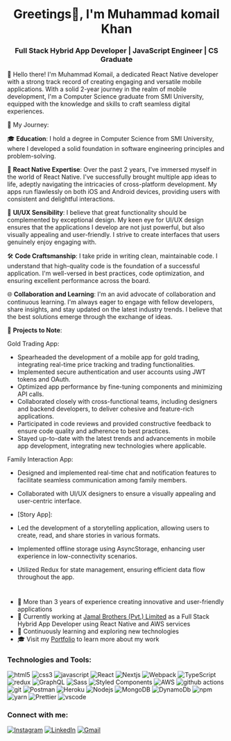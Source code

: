 <h1 align="center">Greetings👋, I'm Muhammad komail Khan</h1>
<h3 align="center">Full Stack Hybrid App Developer | JavaScript Engineer | CS Graduate</h3>

<P>


👋 Hello there! I'm Muhammad Komail, a dedicated React Native developer with a strong track record of creating engaging and versatile mobile applications. With a solid 2-year journey in the realm of mobile development, I'm a Computer Science graduate from SMI University, equipped with the knowledge and skills to craft seamless digital experiences.

🚀 My Journey:

🎓 **Education**: I hold a degree in Computer Science from SMI University, where I developed a solid foundation in software engineering principles and problem-solving.

📱 **React Native Expertise**: Over the past 2 years, I've immersed myself in the world of React Native. I've successfully brought multiple app ideas to life, adeptly navigating the intricacies of cross-platform development. My apps run flawlessly on both iOS and Android devices, providing users with consistent and delightful interactions.

🎨 **UI/UX Sensibility**: I believe that great functionality should be complemented by exceptional design. My keen eye for UI/UX design ensures that the applications I develop are not just powerful, but also visually appealing and user-friendly. I strive to create interfaces that users genuinely enjoy engaging with.

🛠️ **Code Craftsmanship**: I take pride in writing clean, maintainable code. I understand that high-quality code is the foundation of a successful application. I'm well-versed in best practices, code optimization, and ensuring excellent performance across the board.

🌐 **Collaboration and Learning**: I'm an avid advocate of collaboration and continuous learning. I'm always eager to engage with fellow developers, share insights, and stay updated on the latest industry trends. I believe that the best solutions emerge through the exchange of ideas.

📁 **Projects to Note**:

Gold Trading App: 
- Spearheaded the development of a mobile app for gold trading, integrating real-time price tracking and trading functionalities.
- Implemented secure authentication and user accounts using JWT tokens and OAuth.
- Optimized app performance by fine-tuning components and minimizing API calls.
- Collaborated closely with cross-functional teams, including designers and backend developers, to deliver cohesive and feature-rich applications.
- Participated in code reviews and provided constructive feedback to ensure code quality and adherence to best practices.
- Stayed up-to-date with the latest trends and advancements in mobile app development, integrating new technologies where applicable.

Family Interaction App: 
- Designed and implemented real-time chat and notification features to facilitate seamless communication among family members.
- Collaborated with UI/UX designers to ensure a visually appealing and user-centric interface.

- [Story App]: 
- Led the development of a storytelling application, allowing users to create, read, and share stories in various formats.
- Implemented offline storage using AsyncStorage, enhancing user experience in low-connectivity scenarios.
- Utilized Redux for state management, ensuring efficient data flow throughout the app.
</P>
<h1></h1> 

- 🚀 More than 3 years of experience creating innovative and user-friendly applications
- 💼 Currently working at [Jamal Brothers (Pvt.) Limited]([https://algoace.com/](https://www.jamalbrothers.com.pk/)) as a Full Stack Hybrid App Developer using React Native and AWS services
- 🌱 Continuously learning and exploring new technologies
- 🎓 Visit my [Portfolio](https://muhammadaamirmalik.com/) to learn more about my work

<h3 align="left">Technologies and Tools:</h3>
<p align="left">
   <img alt="html5" src="https://img.shields.io/badge/-HTML5-E34F26?style=flat-square&logo=html5&logoColor=white" />
  <img alt="css3" src="https://img.shields.io/badge/-CSS3-4285f4?style=flat-square&logo=css3&logoColor=white" />
  <img alt="javascript" src="https://img.shields.io/badge/-Javascript-e5ce27?style=flat-square&logo=Javascript&logoColor=white" />
  <img alt="React" src="https://img.shields.io/badge/-React-45b8d8?style=flat-square&logo=react&logoColor=white" />
  <img alt="Nextjs" src="https://img.shields.io/badge/-Nextjs-556070?style=flat-square&logo=Next.js&logoColor=white" />
  <img alt="Webpack" src="https://img.shields.io/badge/-Webpack-8DD6F9?style=flat-square&logo=webpack&logoColor=white" /> 
  <img alt="TypeScript" src="https://img.shields.io/badge/-TypeScript-007ACC?style=flat-square&logo=typescript&logoColor=white" />
  <img alt="redux" src="https://img.shields.io/badge/-Redux-764ABC?style=flat-square&logo=redux&logoColor=white" />
  <img alt="GraphQL" src="https://img.shields.io/badge/-GraphQL-E10098?style=flat-square&logo=graphql&logoColor=white" />
  <img alt="Sass" src="https://img.shields.io/badge/-Sass-CC6699?style=flat-square&logo=sass&logoColor=white" />
  <img alt="Styled Components" src="https://img.shields.io/badge/-Styled_Components-db7092?style=flat-square&logo=styled-components&logoColor=white" />
  <img alt="AWS" src="https://img.shields.io/badge/-AWS-cf7215?style=flat-square&logo=Amazon&logoColor=white" />
  <img alt="github actions" src="https://img.shields.io/badge/-Github_Actions-2088FF?style=flat-square&logo=github-actions&logoColor=white" />
  <img alt="git" src="https://img.shields.io/badge/-Git-F05032?style=flat-square&logo=git&logoColor=white" />
  <img alt="Postman" src="https://img.shields.io/badge/-postman-f15d27?style=flat-square&logo=postman&logoColor=white" />
  <img alt="Heroku" src="https://img.shields.io/badge/-Heroku-430098?style=flat-square&logo=heroku&logoColor=white" />
  <img alt="Nodejs" src="https://img.shields.io/badge/-Nodejs-43853d?style=flat-square&logo=Node.js&logoColor=white" />
  <img alt="MongoDB" src="https://img.shields.io/badge/-MongoDB-13aa52?style=flat-square&logo=mongodb&logoColor=white" />
  <img alt="DynamoDb" src="https://img.shields.io/badge/-Amazon%20DynamoDB-4287f5?style=flat-square&logo=Amazon%20DynamoDB&logoColor=white" />
  <img alt="npm" src="https://img.shields.io/badge/-NPM-CB3837?style=flat-square&logo=npm&logoColor=white" />
  <img alt="yarn" src="https://img.shields.io/badge/-Yarn-2188b6?style=flat-square&logo=yarn&logoColor=white" />
  <img alt="Prettier" src="https://img.shields.io/badge/-Prettier-F7B93E?style=flat-square&logo=prettier&logoColor=white" />
  <img alt="vscode" src="https://img.shields.io/badge/-Visual%20Studio%20Code-0066b8?style=flat-square&logo=Visual%20Studio%20Code&logoColor=white" />
</p>

<h3 align="left">Connect with me:</h3>
<p align="left">
  <a href="https://www.instagram.com/muhammadaamirmalikk](https://www.instagram.com/komail__khan/" target="_blank"><img alt="Instagram" src="https://img.shields.io/badge/instagram-%23E4405F.svg?&style=for-the-badge&logo=instagram&logoColor=white" /></a>
  <a href="[https://www.linkedin.com/in/muhammadaamirmalikk](https://www.linkedin.com/in/komail-khan-2bba271a5/)" target="_blank"><img alt="LinkedIn" src="https://img.shields.io/badge/linkedin-%230077B5.svg?&style=for-the-badge&logo=linkedin&logoColor=white" /></a>
  <a href="mailto:komailkhan235@gmail.com"><img alt="Gmail" src="https://img.shields.io/badge/-Gmail-ea4335?style=for-the-badge&logo=gmail&logoColor=white" /></a>
</p>
